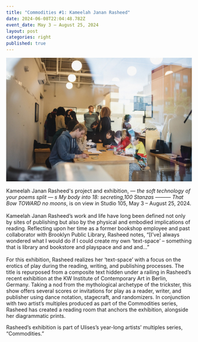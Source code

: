 ```yaml
---
title: "Commodities #1: Kameelah Janan Rasheed"
date: 2024-06-08T22:04:48.782Z
event_date: May 3 – August 25, 2024
layout: post
categories: right
published: true
---
```

![](/assets/img/313a145e-2d0f-4d23-82be-8944ab30150e-v2.jpg)

Kameelah Janan Rasheed's project and exhibition, *— the soft technology of your poems split — s My body into 18: secreting,100 Stanzas ——— That Bow TOWARD no moons*, is on view in Studio 105, May 3 – August 25, 2024. \
\
Kameelah Janan Rasheed’s work and life have long been defined not only by sites of publishing but also by the physical and embodied implications of reading. Reflecting upon her time as a former bookshop employee and past collaborator with Brooklyn Public Library, Rasheed notes, “\[I’ve] always wondered what I would do if I could create my own ‘text-space’ – something that is library and bookstore and playspace and and and…” \
\
For this exhibition, Rasheed realizes her ‘text-space’ with a focus on the erotics of play during the reading, writing, and publishing processes. The title is repurposed from a composite text hidden under a railing in Rasheed’s recent exhibition at the KW Institute of Contemporary Art in Berlin, Germany. Taking a nod from the mythological archetype of the trickster, this show offers several scores or invitations for play as a reader, writer, and publisher using dance notation, stagecraft, and randomizers. In conjunction with two artist’s multiples produced as part of the Commodities series, Rasheed has created a reading room that anchors the exhibition, alongside her diagrammatic prints.

Rasheed’s exhibition is part of Ulises’s year-long artists’ multiples series, “Commodities.”